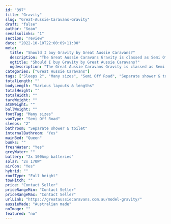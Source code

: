 ```yaml
---
id: "397"
title: "Gravity"
slug: "Great-Aussie-Caravans-Gravity"
draft: "false"
author: "Sean"
seealsolinks: "1"
section: "review"
date: "2022-10-10T22:00:09+11:00"
meta:
  title: "Should I buy Gravity by Great Aussie Caravans?"
  description: "The Great Aussie Caravans Gravity is classed as Semi Off Road, and sleeps 2 people. It is Australian made and comes in at Many sizes. It generally has Separate shower & toilet."
  ogtitle: "Should I buy Gravity by Great Aussie Caravans?"
  ogdescription: "The Great Aussie Caravans Gravity is classed as Semi Off Road, and sleeps 2 people. It is Australian made and comes in at Many sizes. It generally has Separate shower & toilet."
categories: ["Great Aussie Caravans"]
tags: ["Sleeps 2", "Many sizes", "Semi Off Road", "Separate shower & toilet", "Full height", "Price Unknown", "Australian made"]
totalLength: ""
bodyLength: "Various layouts & lengths"
totalHeight: ""
totalWidth: ""
tareWeight: ""
atmWeight: ""
ballWeight: ""
footTag: "Many sizes"
vanType: "Semi Off Road"
sleeps: "2"
bathroom: "Separate shower & toilet"
internalBathroom: "Yes"
mainBed: "Queen"
bunks: ""
freshWater: "Yes"
greyWater: ""
battery: "2x 100Amp batteries"
solar: "2x 170W"
airCon: "Yes"
hybrid: ""
roofType: "Full height"
towHitch: ""
price: "Contact Seller"
priceRangeMin: "Contact Seller"
priceRangeMax: "Contact Seller"
urlLink: "https://greataussiecaravans.com.au/model-gravity/"
aussieMade: "Australian made"
noImage: ""
featured: "no"
---
```

